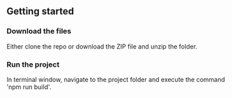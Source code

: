 
## Getting started

### Download the files 

Either clone the repo or download the ZIP file and unzip the folder.

### Run the project

In terminal window, navigate to the project folder and execute the command 'npm run build'.